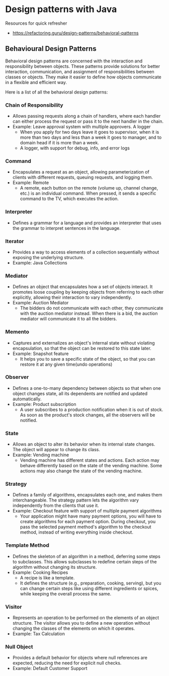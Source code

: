 # Design patterns with Java

Resources for quick refresher
- https://refactoring.guru/design-patterns/behavioral-patterns

## Behavioural Design Patterns

Behavioral design patterns are concerned with the interaction and responsibility between objects. These patterns provide solutions for better interaction, communication, and assignment of responsibilities between classes or objects. They make it easier to define how objects communicate in a flexible and efficient way.

Here is a list of all the behavioral design patterns:

### Chain of Responsibility
- Allows passing requests along a chain of handlers, where each handler can either process the request or pass it to the next handler in the chain.
- Example: Leave approval system with multiple approvers. A logger
  - When you apply for two days leave it goes to supervisor, when it is more than two days and less than a week it goes to manager, and to domain head if it is more than a week.
  - A logger, with support for debug, info, and error logs
###  Command
- Encapsulates a request as an object, allowing parameterization of clients with different requests, queuing requests, and logging them.
- Example: Remote
  - A remote, each button on the remote (volume up, channel change, etc.) is an individual command. When pressed, it sends a specific command to the TV, which executes the action.

### Interpreter
- Defines a grammar for a language and provides an interpreter that uses the grammar to interpret sentences in the language.

### Iterator
- Provides a way to access elements of a collection sequentially without exposing the underlying structure.
- Example: Java Collections

### Mediator
- Defines an object that encapsulates how a set of objects interact. It promotes loose coupling by keeping objects from referring to each other explicitly, allowing their interaction to vary independently.
- Example: Auction Mediator
  - The bidders do not communicate with each other, they communicate with the auction mediator instead. When there is a bid, the auction mediator will communicate it to all the bidders.

### Memento
- Captures and externalizes an object's internal state without violating encapsulation, so that the object can be restored to this state later.
- Example: Snapshot feature
  - It helps you to save a specific state of the object, so that you can restore it at any given time(undo operations)

### Observer
- Defines a one-to-many dependency between objects so that when one object changes state, all its dependents are notified and updated automatically.
- Example: Product subscription 
  - A user subscribes to a production notification when it is out of stock. As soon as the product's stock changes, all the observers will be notified.

### State
- Allows an object to alter its behavior when its internal state changes. The object will appear to change its class.
- Example: Vending machine
  - Vending machine has different states and actions. Each action may behave differently based on the state of the vending machine. Some actions may also change the state of the vending machine. 

### Strategy
- Defines a family of algorithms, encapsulates each one, and makes them interchangeable. The strategy pattern lets the algorithm vary independently from the clients that use it.
- Example: Checkout feature with support of multiple payment algorithms
    - Your application might have many payment options, you will have to create algorithms for each payment option. During checkout, you pass the selected payment method's algorithm to the checkout method, instead of writing everything inside checkout.
### Template Method
- Defines the skeleton of an algorithm in a method, deferring some steps to subclasses. This allows subclasses to redefine certain steps of the algorithm without changing its structure.
- Example: Cooking Recipes
  - A recipe is like a template. 
  - It defines the structure (e.g., preparation, cooking, serving), but you can change certain steps like using different ingredients or spices, while keeping the overall process the same.

### Visitor
- Represents an operation to be performed on the elements of an object structure. The visitor allows you to define a new operation without changing the classes of the elements on which it operates.
- Example: Tax Calculation

### Null Object
- Provides a default behavior for objects where null references are expected, reducing the need for explicit null checks.
- Example: Default Customer Support